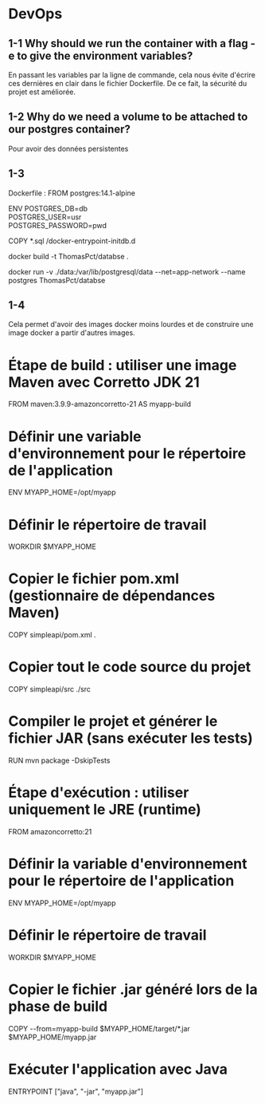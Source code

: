 # DevOps
## 1-1 Why should we run the container with a flag -e to give the environment variables?
En passant les variables par la ligne de commande, cela nous évite d'écrire ces dernières en clair dans le fichier Dockerfile. De ce fait, la sécurité du projet est améliorée.

## 1-2 Why do we need a volume to be attached to our postgres container?
Pour avoir des données persistentes

## 1-3
Dockerfile :
FROM postgres:14.1-alpine

ENV POSTGRES_DB=db \
   POSTGRES_USER=usr \
   POSTGRES_PASSWORD=pwd

COPY *.sql /docker-entrypoint-initdb.d

docker build -t ThomasPct/databse .

docker run -v ./data:/var/lib/postgresql/data  --net=app-network  --name postgres ThomasPct/databse

## 1-4 
Cela permet d'avoir des images docker moins lourdes et de construire une image docker a partir d'autres images.

# Étape de build : utiliser une image Maven avec Corretto JDK 21
FROM maven:3.9.9-amazoncorretto-21 AS myapp-build

# Définir une variable d'environnement pour le répertoire de l'application
ENV MYAPP_HOME=/opt/myapp 

# Définir le répertoire de travail
WORKDIR $MYAPP_HOME

# Copier le fichier pom.xml (gestionnaire de dépendances Maven)
COPY simpleapi/pom.xml .

# Copier tout le code source du projet
COPY simpleapi/src ./src

# Compiler le projet et générer le fichier JAR (sans exécuter les tests)
RUN mvn package -DskipTests

# Étape d'exécution : utiliser uniquement le JRE (runtime)
FROM amazoncorretto:21

# Définir la variable d'environnement pour le répertoire de l'application
ENV MYAPP_HOME=/opt/myapp 

# Définir le répertoire de travail
WORKDIR $MYAPP_HOME

# Copier le fichier .jar généré lors de la phase de build
COPY --from=myapp-build $MYAPP_HOME/target/*.jar $MYAPP_HOME/myapp.jar

# Exécuter l'application avec Java
ENTRYPOINT ["java", "-jar", "myapp.jar"]

